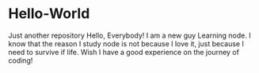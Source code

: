 # Hello-World
Just another repository
Hello, Everybody! I am a new guy Learning node.
I know that the reason I study node is not because I love
it, just because I need to survive if life.
Wish I have a good experience on the journey of coding!
